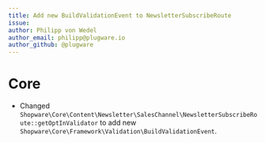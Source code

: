 ```yaml
---
title: Add new BuildValidationEvent to NewsletterSubscribeRoute
issue: 
author: Philipp von Wedel
author_email: philipp@plugware.io
author_github: @plugware
---
```

# Core
* Changed `Shopware\Core\Content\Newsletter\SalesChannel\NewsletterSubscribeRoute::getOptInValidator` to add new `Shopware\Core\Framework\Validation\BuildValidationEvent`.
